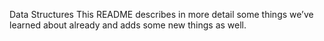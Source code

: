 Data Structures
This README describes in more detail some things we’ve learned about already and
adds some new things as well.